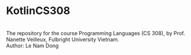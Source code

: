 # KotlinCS308
<br>
The repository for the course Programming Languages (CS 308), by Prof. Nanette Veilleux, Fulbright University Vietnam.
<br>
Author: Le Nam Dong
